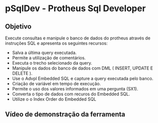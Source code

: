 # pSqlDev - Protheus Sql Developer

## Objetivo

Execute consultas e manipule o banco de dados do protheus através de instruções SQL e apresenta os seguintes recursos:

* Salva a última query executada.
* Permite a utilização de comentários.
* Executa o trecho selecionado da query.
* Manipule os dados do banco de dados com DML ( INSERT, UPDATE E DELETE ).
* Use o Advpl Embedded SQL e capture a query executada pelo banco.
* Criação de variável em tempo de execução.
* Permite o uso dos valores informados em uma pergunta (SX1).
* Converta o tipo de dados com recuros do Embedded SQL.
* Utilize o o Index Order do Embedded SQL

## Vídeo de demonstração da ferramenta
